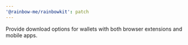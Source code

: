 ```yaml
---
'@rainbow-me/rainbowkit': patch
---
```


Provide download options for wallets with both browser extensions and mobile apps.

